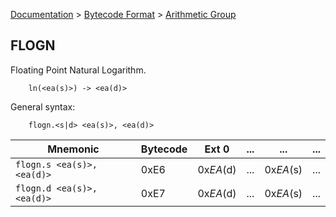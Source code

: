 [Documentation](../../README.md) > [Bytecode Format](../README.md) > [Arithmetic Group](../InstructionsArithmetic.md)

## FLOGN

Floating Point Natural Logarithm.

        ln(<ea(s)>) -> <ea(d)>

General syntax:

        flogn.<s|d> <ea(s)>, <ea(d)>

| Mnemonic | Bytecode | Ext 0 | ... | ... | ... |
| - | - | - | - | - | - |
| `flogn.s <ea(s)>, <ea(d)>` | 0xE6 | 0x*EA*(d) | ... | 0x*EA*(s) | ... |
| `flogn.d <ea(s)>, <ea(d)>` | 0xE7 | 0x*EA*(d) | ... | 0x*EA*(s) | ... |
